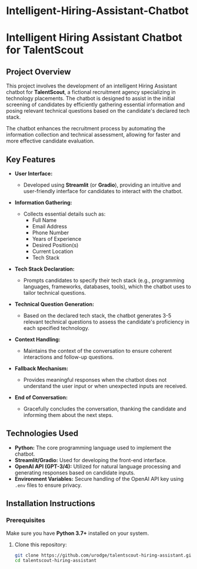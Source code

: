 # Intelligent-Hiring-Assistant-Chatbot
# Intelligent Hiring Assistant Chatbot for TalentScout

## Project Overview

This project involves the development of an intelligent Hiring Assistant chatbot for **TalentScout**, a fictional recruitment agency specializing in technology placements. The chatbot is designed to assist in the initial screening of candidates by efficiently gathering essential information and posing relevant technical questions based on the candidate's declared tech stack.

The chatbot enhances the recruitment process by automating the information collection and technical assessment, allowing for faster and more effective candidate evaluation.

## Key Features

- **User Interface:**
  - Developed using **Streamlit** (or **Gradio**), providing an intuitive and user-friendly interface for candidates to interact with the chatbot.
  
- **Information Gathering:**
  - Collects essential details such as:
    - Full Name
    - Email Address
    - Phone Number
    - Years of Experience
    - Desired Position(s)
    - Current Location
    - Tech Stack
  
- **Tech Stack Declaration:**
  - Prompts candidates to specify their tech stack (e.g., programming languages, frameworks, databases, tools), which the chatbot uses to tailor technical questions.

- **Technical Question Generation:**
  - Based on the declared tech stack, the chatbot generates 3-5 relevant technical questions to assess the candidate's proficiency in each specified technology.

- **Context Handling:**
  - Maintains the context of the conversation to ensure coherent interactions and follow-up questions.

- **Fallback Mechanism:**
  - Provides meaningful responses when the chatbot does not understand the user input or when unexpected inputs are received.

- **End of Conversation:**
  - Gracefully concludes the conversation, thanking the candidate and informing them about the next steps.

## Technologies Used

- **Python:** The core programming language used to implement the chatbot.
- **Streamlit/Gradio:** Used for developing the front-end interface.
- **OpenAI API (GPT-3/4):** Utilized for natural language processing and generating responses based on candidate inputs.
- **Environment Variables:** Secure handling of the OpenAI API key using `.env` files to ensure privacy.

## Installation Instructions

### Prerequisites
Make sure you have **Python 3.7+** installed on your system.

1. Clone this repository:
   ```bash
   git clone https://github.com/urodge/talentscout-hiring-assistant.git
   cd talentscout-hiring-assistant
